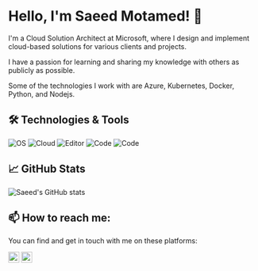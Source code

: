 # Hello, I'm Saeed Motamed! 👋

I'm a Cloud Solution Architect at Microsoft, where I design and implement cloud-based solutions for various clients and projects.

I have a passion for learning and sharing my knowledge with others as publicly as possible.

Some of the technologies I work with are Azure, Kubernetes, Docker, Python, and Nodejs.

## 🛠️ Technologies & Tools

![OS](https://img.shields.io/badge/OS-Windows-268f77?style=for-the-badge&logo=windows&logoColor=ffffff)
![Cloud](https://img.shields.io/badge/Cloud-Azure-268f77?style=for-the-badge&logo=microsoft-azure&logoColor=ffffff)
![Editor](https://img.shields.io/badge/Editor-VSCode-268f77?style=for-the-badge&logo=visual-studio-code&logoColor=ffffff)
![Code](https://img.shields.io/badge/Code-Python-268f77?style=for-the-badge&logo=python&logoColor=ffffff)
![Code](https://img.shields.io/badge/Code-JavaScript-268f77?style=for-the-badge&logo=javascript&logoColor=ffffff)

## 📈 GitHub Stats

![Saeed's GitHub stats](https://github-readme-stats.vercel.app/api?username=motamed&theme=gotham&border_radius=30&rank_icon=github)

## 📫 How to reach me:

You can find and get in touch with me on these platforms:

<a href="https://x.com/motamed_saeed" ><img height="22" width="22" src="https://cdn.simpleicons.org/x/" /></a>
<a href="https://www.linkedin.com/in/saeedmotamed" ><img height="22" width="22" src="https://cdn.simpleicons.org/linkedin" /></a>

<a href="https://profile-counter.glitch.me/motamed/count.svg"></a> 
